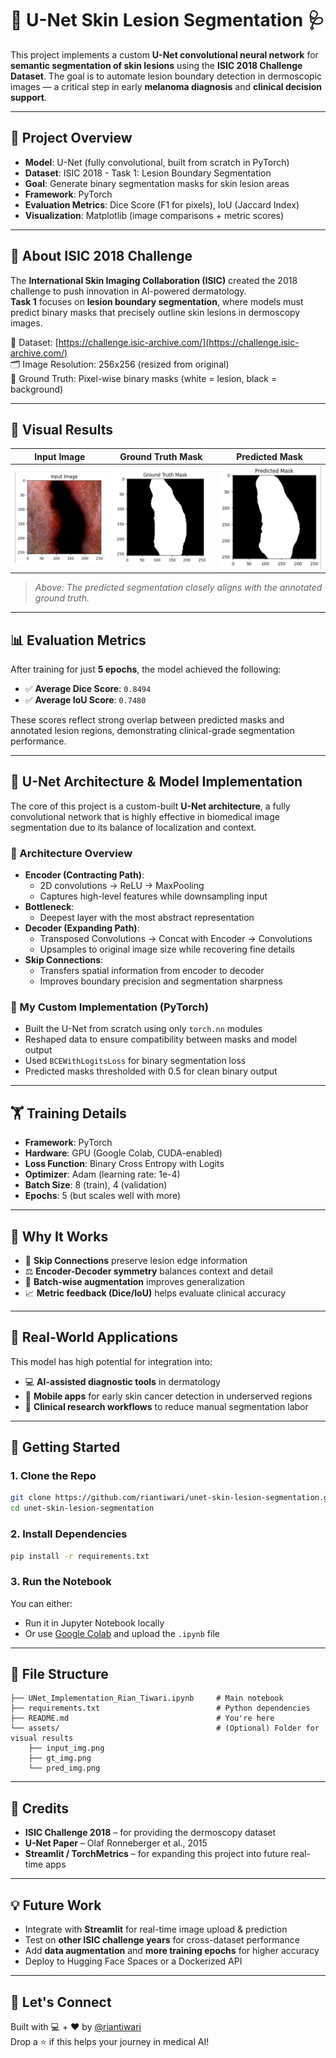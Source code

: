 # 🧠 U-Net Skin Lesion Segmentation 🩺

This project implements a custom **U-Net convolutional neural network** for **semantic segmentation of skin lesions** using the **ISIC 2018 Challenge Dataset**. The goal is to automate lesion boundary detection in dermoscopic images — a critical step in early **melanoma diagnosis** and **clinical decision support**.

---

## 🧪 Project Overview

- **Model**: U-Net (fully convolutional, built from scratch in PyTorch)
- **Dataset**: ISIC 2018 - Task 1: Lesion Boundary Segmentation
- **Goal**: Generate binary segmentation masks for skin lesion areas
- **Framework**: PyTorch
- **Evaluation Metrics**: Dice Score (F1 for pixels), IoU (Jaccard Index)
- **Visualization**: Matplotlib (image comparisons + metric scores)

---

## 🧬 About ISIC 2018 Challenge

The **International Skin Imaging Collaboration (ISIC)** created the 2018 challenge to push innovation in AI-powered dermatology.  
**Task 1** focuses on **lesion boundary segmentation**, where models must predict binary masks that precisely outline skin lesions in dermoscopy images.

📁 Dataset: [https://challenge.isic-archive.com/](https://challenge.isic-archive.com/)  
🗂️ Image Resolution: 256x256 (resized from original)  
📌 Ground Truth: Pixel-wise binary masks (white = lesion, black = background)

---

## 📸 Visual Results

| Input Image       | Ground Truth Mask     | Predicted Mask         |
|-------------------|-----------------------|-------------------------|
| ![Input](input_img.png) | ![GT](gt_img.png) | ![Pred](pred_img.png) |

> *Above: The predicted segmentation closely aligns with the annotated ground truth.*

---

## 📊 Evaluation Metrics

After training for just **5 epochs**, the model achieved the following:

- ✅ **Average Dice Score**: `0.8494`
- ✅ **Average IoU Score**: `0.7480`

These scores reflect strong overlap between predicted masks and annotated lesion regions, demonstrating clinical-grade segmentation performance.

---

## 🧠 U-Net Architecture & Model Implementation

The core of this project is a custom-built **U-Net architecture**, a fully convolutional network that is highly effective in biomedical image segmentation due to its balance of localization and context.

### 🧱 Architecture Overview

- **Encoder (Contracting Path)**:
  - 2D convolutions → ReLU → MaxPooling
  - Captures high-level features while downsampling input
- **Bottleneck**:
  - Deepest layer with the most abstract representation
- **Decoder (Expanding Path)**:
  - Transposed Convolutions → Concat with Encoder → Convolutions
  - Upsamples to original image size while recovering fine details
- **Skip Connections**:
  - Transfers spatial information from encoder to decoder
  - Improves boundary precision and segmentation sharpness

### 🔧 My Custom Implementation (PyTorch)

- Built the U-Net from scratch using only `torch.nn` modules
- Reshaped data to ensure compatibility between masks and model output
- Used `BCEWithLogitsLoss` for binary segmentation loss
- Predicted masks thresholded with 0.5 for clean binary output

---

## 🏋️ Training Details

- **Framework**: PyTorch
- **Hardware**: GPU (Google Colab, CUDA-enabled)
- **Loss Function**: Binary Cross Entropy with Logits
- **Optimizer**: Adam (learning rate: 1e-4)
- **Batch Size**: 8 (train), 4 (validation)
- **Epochs**: 5 (but scales well with more)

---

## 🧠 Why It Works

- 🔬 **Skip Connections** preserve lesion edge information
- ⚖️ **Encoder-Decoder symmetry** balances context and detail
- 🔁 **Batch-wise augmentation** improves generalization
- 📈 **Metric feedback (Dice/IoU)** helps evaluate clinical accuracy

---

## 🧰 Real-World Applications

This model has high potential for integration into:

- 💻 **AI-assisted diagnostic tools** in dermatology
- 📱 **Mobile apps** for early skin cancer detection in underserved regions
- 🧪 **Clinical research workflows** to reduce manual segmentation labor

---

## 🚀 Getting Started

### 1. Clone the Repo

```bash
git clone https://github.com/riantiwari/unet-skin-lesion-segmentation.git
cd unet-skin-lesion-segmentation
```

### 2. Install Dependencies

```bash
pip install -r requirements.txt
```

### 3. Run the Notebook

You can either:
- Run it in Jupyter Notebook locally
- Or use [Google Colab](https://colab.research.google.com/) and upload the `.ipynb` file

---

## 📁 File Structure

```
├── UNet_Implementation_Rian_Tiwari.ipynb     # Main notebook
├── requirements.txt                          # Python dependencies
├── README.md                                 # You're here
└── assets/                                   # (Optional) Folder for visual results
    ├── input_img.png
    ├── gt_img.png
    └── pred_img.png
```

---

## 🤝 Credits

- **ISIC Challenge 2018** – for providing the dermoscopy dataset
- **U-Net Paper** – Olaf Ronneberger et al., 2015  
- **Streamlit / TorchMetrics** – for expanding this project into future real-time apps

---

## 💡 Future Work

- Integrate with **Streamlit** for real-time image upload & prediction  
- Test on **other ISIC challenge years** for cross-dataset performance  
- Add **data augmentation** and **more training epochs** for higher accuracy  
- Deploy to Hugging Face Spaces or a Dockerized API

---

## 🔗 Let's Connect

Built with 💻 + ❤️ by [@riantiwari](https://github.com/riantiwari)  
Drop a ⭐ if this helps your journey in medical AI!
